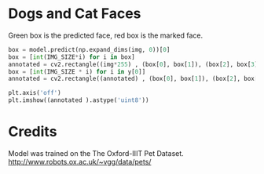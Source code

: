 # Dogs and Cat Faces

Green box is the predicted face, red box is the marked face.

```python
box = model.predict(np.expand_dims(img, 0))[0]
box = [int(IMG_SIZE*i) for i in box]
annotated = cv2.rectangle((img*255) , (box[0], box[1]), (box[2], box[3]), (0, 255, 0), 2)
box = [int(IMG_SIZE * i) for i in y[0]]
annotated = cv2.rectangle((annotated) , (box[0], box[1]), (box[2], box[3]), (255, 0, 0), 2)

plt.axis('off')
plt.imshow((annotated ).astype('uint8'))
```

# Credits
Model was trained on the The Oxford-IIIT Pet Dataset.
http://www.robots.ox.ac.uk/~vgg/data/pets/
